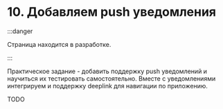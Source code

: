 # 10. Добавляем push уведомления

:::danger

Страница находится в разработке.

:::

Практическое задание - добавить поддержку push уведомлений и научиться их тестировать самостоятельно. Вместе с уведомлениями интегрируем и поддержку deeplink для навигации по приложению.

TODO
